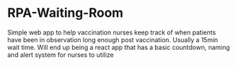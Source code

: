 # RPA-Waiting-Room
Simple web app to help vaccination nurses keep track of when patients have been in observation long enough post vaccination. Usually a 15min wait time.
Will end up being a react app that has a basic countdown, naming and alert system for nurses to utilize
